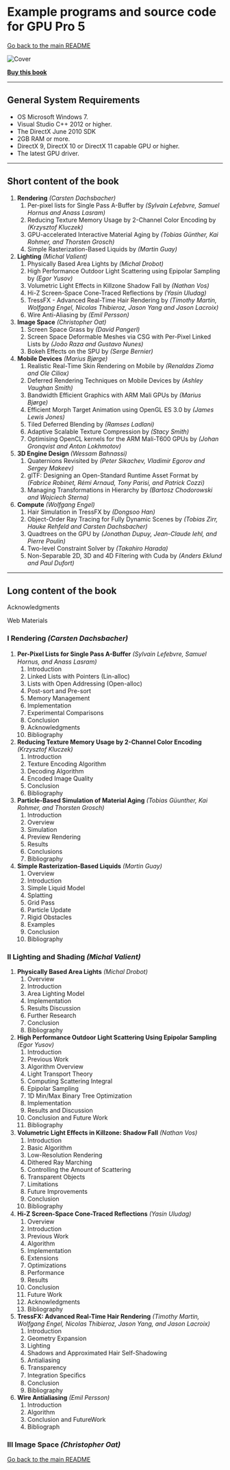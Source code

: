 # Example programs and source code for GPU Pro 5

[Go back to the main README](../README.md)

![Cover](Cover/GPU-Pro-5.png)

[**Buy this book**](https://amzn.to/2Z5HtaX)

---

## **General System Requirements**

- OS Microsoft Windows 7.
- Visual Studio C++ 2012 or higher.
- The DirectX June 2010 SDK
- 2GB RAM or more.
- DirectX 9, DirectX 10 or DirectX 11 capable GPU or higher.
- The latest GPU driver.

---

## **Short content of the book**

1. **Rendering** *(Carsten Dachsbacher)*
   1. Per-pixel lists for Single Pass A-Buffer by *(Sylvain Lefebvre, Samuel Hornus and Anass Lasram)*
   2. Reducing Texture Memory Usage by 2-Channel Color Encoding by *(Krzysztof Kluczek)*
   3. GPU-accelerated Interactive Material Aging by *(Tobias Günther, Kai Rohmer, and Thorsten Grosch)*
   4. Simple Rasterization-Based Liquids by *(Martin Guay)*
2. **Lighting** *(Michal Valient)*
   1. Physically Based Area Lights by *(Michal Drobot)*
   2. High Performance Outdoor Light Scattering using Epipolar Sampling by *(Egor Yusov)*
   3. Volumetric Light Effects in Killzone Shadow Fall by *(Nathan Vos)*
   4. Hi-Z Screen-Space Cone-Traced Reflections by *(Yasin Uludag)*
   5. TressFX - Advanced Real-Time Hair Rendering by *(Timothy Martin, Wolfgang Engel, Nicolas Thibieroz, Jason Yang and Jason Lacroix)*
   6. Wire Anti-Aliasing by *(Emil Persson)*
3. **Image Space** *(Christopher Oat)*
   1. Screen Space Grass by *(David Pangerl)*
   2. Screen Space Deformable Meshes via CSG with Per-Pixel Linked Lists by *(João Raza and Gustavo Nunes)*
   3. Bokeh Effects on the SPU by *(Serge Bernier)*
4. **Mobile Devices** *(Marius Bjørge)*
   1. Realistic Real-Time Skin Rendering on Mobile by *(Renaldas Zioma and Ole Ciliox)*
   2. Deferred Rendering Techniques on Mobile Devices by *(Ashley Vaughan Smith)*
   3. Bandwidth Efficient Graphics with ARM Mali GPUs by *(Marius Bjørge)*
   4. Efficient Morph Target Animation using OpenGL ES 3.0 by *(James Lewis Jones)*
   5. Tiled Deferred Blending by *(Ramses Ladlani)*
   6. Adaptive Scalable Texture Compression by *(Stacy Smith)*
   7. Optimising OpenCL kernels for the ARM Mali-T600 GPUs by *(Johan Gronqvist and Anton Lokhmotov)*
5. **3D Engine Design** *(Wessam Bahnassi)*
   1. Quaternions Revisited by *(Peter Sikachev, Vladimir Egorov and Sergey Makeev)*
   2. glTF: Designing an Open-Standard Runtime Asset Format by *(Fabrice Robinet, Rémi Arnaud, Tony Parisi, and Patrick Cozzi)*
   3. Managing Transformations in Hierarchy by *(Bartosz Chodorowski and Wojciech Sterna)*
6. **Compute** *(Wolfgang Engel)*
   1. Hair Simulation in TressFX by *(Dongsoo Han)*
   2. Object-Order Ray Tracing for Fully Dynamic Scenes by *(Tobias Zirr, Hauke Rehfeld and Carsten Dachsbacher)*
   3. Quadtrees on the GPU by *(Jonathan Dupuy, Jean-Claude Iehl, and Pierre Poulin)*
   4. Two-level Constraint Solver by *(Takahiro Harada)*
   5. Non-Separable 2D, 3D and 4D Filtering with Cuda by *(Anders Eklund and Paul Dufort)*

---

## **Long content of the book**

Acknowledgments

Web Materials

### **I Rendering** ***(Carsten Dachsbacher)***

1. **Per-Pixel Lists for Single Pass A-Buﬀer** *(Sylvain Lefebvre, Samuel Hornus, and Anass Lasram)*
   1. Introduction
   2. Linked Lists with Pointers (Lin-alloc)
   3. Lists with Open Addressing (Open-alloc)
   4. Post-sort and Pre-sort
   5. Memory Management
   6. Implementation
   7. Experimental Comparisons
   8. Conclusion
   9. Acknowledgments
   10. Bibliography
2. **Reducing Texture Memory Usage by 2-Channel Color Encoding** *(Krzysztof Kluczek)*
   1. Introduction
   2. Texture Encoding Algorithm
   3. Decoding Algorithm
   4. Encoded Image Quality
   5. Conclusion
   6. Bibliography
3. **Particle-Based Simulation of Material Aging** *(Tobias Güunther, Kai Rohmer, and Thorsten Grosch)*
   1. Introduction
   2. Overview
   3. Simulation
   4. Preview Rendering
   5. Results
   6. Conclusions
   7. Bibliography
4. **Simple Rasterization-Based Liquids** *(Martin Guay)*
   1. Overview
   2. Introduction
   3. Simple Liquid Model
   4. Splatting
   5. Grid Pass
   6. Particle Update
   7. Rigid Obstacles
   8. Examples
   9. Conclusion
   10. Bibliography

### **II Lighting and Shading** ***(Michal Valient)***

1. **Physically Based Area Lights** *(Michal Drobot)*
   1. Overview
   2. Introduction
   3. Area Lighting Model
   4. Implementation
   5. Results Discussion
   6. Further Research
   7. Conclusion
   8. Bibliography
2. **High Performance Outdoor Light Scattering Using Epipolar Sampling** *(Egor Yusov)*
   1. Introduction
   2. Previous Work
   3. Algorithm Overview
   4. Light Transport Theory
   5. Computing Scattering Integral
   6. Epipolar Sampling
   7. 1D Min/Max Binary Tree Optimization
   8. Implementation
   9. Results and Discussion
   10. Conclusion and Future Work
   11. Bibliography
3. **Volumetric Light Eﬀects in Killzone: Shadow Fall** *(Nathan Vos)*
   1. Introduction
   2. Basic Algorithm
   3. Low-Resolution Rendering
   4. Dithered Ray Marching
   5. Controlling the Amount of Scattering
   6. Transparent Objects
   7. Limitations
   8. Future Improvements
   9. Conclusion
   10. Bibliography
4. **Hi-Z Screen-Space Cone-Traced Reﬂections** *(Yasin Uludag)*
   1. Overview
   2. Introduction
   3. Previous Work
   4. Algorithm
   5. Implementation
   6. Extensions
   7. Optimizations
   8. Performance
   9. Results
   10. Conclusion
   11. Future Work
   12. Acknowledgments
   13. Bibliography
5. **TressFX: Advanced Real-Time Hair Rendering** *(Timothy Martin, Wolfgang Engel, Nicolas Thibieroz, Jason Yang, and Jason Lacroix)*
   1. Introduction
   2. Geometry Expansion
   3. Lighting
   4. Shadows and Approximated Hair Self-Shadowing
   5. Antialiasing
   6. Transparency
   7. Integration Speciﬁcs
   8. Conclusion
   9. Bibliography
6. **Wire Antialiasing** *(Emil Persson)*
   1. Introduction
   2. Algorithm
   3. Conclusion and FutureWork
   4. Bibliograph

### **III Image Space** ***(Christopher Oat)***

[Go back to the main README](../README.md)
